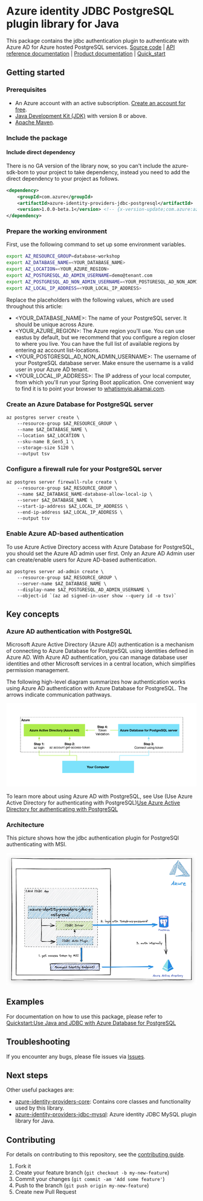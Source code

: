 # Azure identity JDBC PostgreSQL plugin library for Java

This package contains the jdbc authentication plugin to authenticate with Azure AD for Azure hosted PostgreSQL services.
[Source code][source] | [API reference documentation][docs] | [Product documentation][product_docs] | [Quick_start][quick_start_postgresql]

## Getting started

### Prerequisites

- An Azure account with an active subscription. [Create an account for free](https://azure.microsoft.com/free/).
- [Java Development Kit (JDK)][jdk] with version 8 or above.
- [Apache Maven](https://maven.apache.org/download.cgi).

### Include the package

#### Include direct dependency
There is no GA version of the library now, so you can't include the azure-sdk-bom to your project to take dependency,
instead you need to add the direct dependency to your project as follows.

[//]: # ({x-version-update-start;com.azure:azure-identity-providers-jdbc-postgresql;current})
```xml
<dependency>
    <groupId>com.azure</groupId>
    <artifactId>azure-identity-providers-jdbc-postgresql</artifactId>
    <version>1.0.0-beta.1</version> <!-- {x-version-update;com.azure:azure-identity-providers-jdbc-postgresql;current} -->
</dependency>
```
[//]: # ({x-version-update-end})

### Prepare the working environment
First, use the following command to set up some environment variables.
```bash
export AZ_RESOURCE_GROUP=database-workshop
export AZ_DATABASE_NAME=<YOUR_DATABASE_NAME>
export AZ_LOCATION=<YOUR_AZURE_REGION>
export AZ_POSTGRESQL_AD_ADMIN_USERNAME=demo@tenant.com
export AZ_POSTGRESQL_AD_NON_ADMIN_USERNAME=<YOUR_POSTGRESQL_AD_NON_ADMIN_USERNAME>
export AZ_LOCAL_IP_ADDRESS=<YOUR_LOCAL_IP_ADDRESS>
```

Replace the placeholders with the following values, which are used throughout this article:

- <YOUR_DATABASE_NAME>: The name of your PostgreSQL server. It should be unique across Azure.
- <YOUR_AZURE_REGION>: The Azure region you'll use. You can use eastus by default, but we recommend that you configure a region closer to where you live. You can have the full list of available regions by entering az account list-locations.
- <YOUR_POSTGRESQL_AD_NON_ADMIN_USERNAME>: The username of your PostgreSQL database server. Make ensure the username is a valid user in your Azure AD tenant.
- <YOUR_LOCAL_IP_ADDRESS>: The IP address of your local computer, from which you'll run your Spring Boot application. One convenient way to find it is to point your browser to [whatismyip.akamai.com][whatismyip.akamai.com].

### Create an Azure Database for PostgreSQL server

```Azure CLI
az postgres server create \
    --resource-group $AZ_RESOURCE_GROUP \
    --name $AZ_DATABASE_NAME \
    --location $AZ_LOCATION \
    --sku-name B_Gen5_1 \
    --storage-size 5120 \
    --output tsv
```
### Configure a firewall rule for your PostgreSQL server

```Azure CLI
az postgres server firewall-rule create \
    --resource-group $AZ_RESOURCE_GROUP \
    --name $AZ_DATABASE_NAME-database-allow-local-ip \
    --server $AZ_DATABASE_NAME \
    --start-ip-address $AZ_LOCAL_IP_ADDRESS \
    --end-ip-address $AZ_LOCAL_IP_ADDRESS \
    --output tsv
```

### Enable Azure AD-based authentication
To use Azure Active Directory access with Azure Database for PostgreSQL, you should set the Azure AD admin user first. Only an Azure AD Admin user can create/enable users for Azure AD-based authentication.

```Azure CLI
az postgres server ad-admin create \
    --resource-group $AZ_RESOURCE_GROUP \
    --server-name $AZ_DATABASE_NAME \
    --display-name $AZ_POSTGRESQL_AD_ADMIN_USERNAME \
    --object-id `(az ad signed-in-user show --query id -o tsv)`
```

## Key concepts

### Azure AD authentication with PostgreSQL
Microsoft Azure Active Directory (Azure AD) authentication is a mechanism of connecting to Azure Database for PostgreSQL using identities defined in Azure AD. With Azure AD authentication, you can manage database user identities and other Microsoft services in a central location, which simplifies permission management.

The following high-level diagram summarizes how authentication works using Azure AD authentication with Azure Database for PostgreSQL. The arrows indicate communication pathways.

![postgresql-architecture.png](img/postgresql-architecture.png)

To learn more about using Azure AD with PostgreSQL, see Use (Use Azure Active Directory for authenticating with PostgreSQL)[Use Azure Active Directory for authenticating with PostgreSQL]

### Architecture

This picture shows how the jdbc authentication plugin for PostgreSQl authenticating with MSI.

![postgresql_design.png](img/postgresql_design.png)

## Examples
For documentation on how to use this package, please refer to [Quickstart:Use Java and JDBC with Azure Database for PostgreSQL][quick_start_postgresql]

## Troubleshooting
If you encounter any bugs, please file issues via [Issues](https://github.com/Azure/azure-sdk-for-java/issues).

## Next steps
Other useful packages are:
* [azure-identity-providers-core][azure-identity-providers-core]: Contains core classes and functionality used by this library.
* [azure-identity-providers-jdbc-mysql][azure-identity-providers-jdbc-mysql]:  Azure identity JDBC MySQL plugin library for Java.

## Contributing

For details on contributing to this repository, see the [contributing guide](https://github.com/Azure/azure-sdk-for-java/blob/main/CONTRIBUTING.md).

1. Fork it
1. Create your feature branch (`git checkout -b my-new-feature`)
1. Commit your changes (`git commit -am 'Add some feature'`)
1. Push to the branch (`git push origin my-new-feature`)
1. Create new Pull Request


<!-- LINKS -->
[jdk]: https://docs.microsoft.com/java/azure/jdk/
[azure-identity-providers-jdbc-mysql]: https://github.com/Azure/azure-sdk-for-java/blob/31c42eac4fa6e8a3bb00c2e01f80e9a8bacd1d78/sdk/jdbc/azure-identity-providers-jdbc-mysql
[azure-identity-providers-core]: https://github.com/Azure/azure-sdk-for-java/blob/31c42eac4fa6e8a3bb00c2e01f80e9a8bacd1d78/sdk/jdbc/azure-identity-providers-core
[source]: https://github.com/Azure/azure-sdk-for-java/blob/31c42eac4fa6e8a3bb00c2e01f80e9a8bacd1d78/sdk/jdbc/azure-identity-providers-jdbc-postgresql
[docs]: https://azure.github.io/azure-sdk-for-java/
[product_docs]: https://docs.microsoft.com/azure/postgresql/single-server/overview
[quick_start_postgresql]: https://aka.ms/passwordless/quickstart/postgresql
[Use Azure Active Directory for authenticating with PostgreSQL]:https://docs.microsoft.com/azure/postgresql/single-server/concepts-azure-ad-authentication
[whatismyip.akamai.com]: https://whatismyip.akamai.com/
